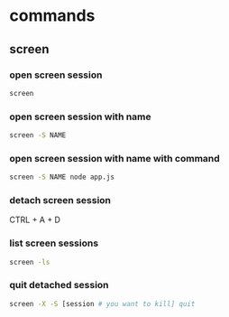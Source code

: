 # commands
## screen
### open screen session
```bash
screen
```
### open screen session with name
```bash
screen -S NAME
```
### open screen session with name with command
```bash
screen -S NAME node app.js
```
### detach screen session
CTRL + A + D
### list screen sessions
```bash
screen -ls
```
### quit detached session
```bash
screen -X -S [session # you want to kill] quit
```
